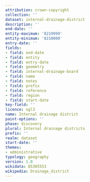 ```yaml
---
attribution: crown-copyright
collection: ''
dataset: internal-drainage-district
description: ''
end-date: ''
entity-maximum: '8219999'
entity-minimum: '8210000'
entry-date: ''
fields:
- field: end-date
- field: entity
- field: entry-date
- field: geometry
- field: internal-drainage-board
- field: name
- field: notes
- field: prefix
- field: reference
- field: region
- field: start-date
key-field: ''
licence: ogl3
name: Internal drainage district
paint-options: ''
phase: discovery
plural: Internal drainage districts
prefix: ''
realm: dataset
start-date: ''
themes:
- administrative
typology: geography
version: 1.0
wikidata: Q5305553
wikipedia: Drainage_district
---
```

